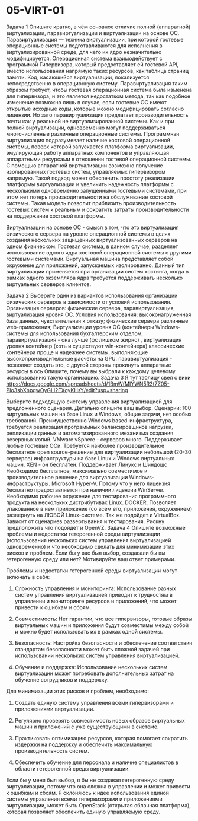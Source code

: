 # 05-VIRT-01

Задача 1
Опишите кратко, в чём основное отличие полной (аппаратной) виртуализации, паравиртуализации и виртуализации на основе ОС.
Паравиртуализация — техника виртуализации, при которой гостевые операционные системы подготавливаются для исполнения в виртуализированной среде, для чего их ядро незначительно модифицируется. Операционная система взаимодействует с программой Гипервизора, который предоставляет ей гостевой API, вместо использования напрямую таких ресурсов, как таблица страниц памяти. Код, касающийся виртуализации, локализуется непосредственно в операционную систему. Паравиртуализация таким образом требует, чтобы гостевая операционная система была изменена для гипервизора, и это является недостатком метода, так как подобное изменение возможно лишь в случае, если гостевые ОС имеют открытые исходные коды, которые можно модифицировать согласно лицензии. Но зато паравиртуализация предлагает производительность почти как у реальной не виртуализированной системы. Как и при полной виртуализации, одновременно могут поддерживаться многочисленные различные операционные системы.
Программная виртуализация подразумевает наличие хостовой операционной системы, поверх которой запускается платформа виртуализации, эмулирующая работу аппаратных компонентов и управляющая аппаратными ресурсами в отношении гостевой операционной системы. С помощью аппаратной виртуализации возможно получение изолированных гостевых систем, управляемых гипервизором напрямую. Такой подход может обеспечить простоту реализации платформы виртуализации и увеличить надежность платформы с несколькими одновременно запущенными гостевыми системами, при этом нет потерь производительности на обслуживание хостовой системы. Такая модель позволит приблизить производительность гостевых систем к реальным и сократить затраты производительности на поддержание хостовой платформы.

Виртуализации на основе ОС - смысл в том, что это виртуализация физического сервера на уровне операционной системы в целях создания нескольких защищенных виртуализованных серверов на одном физическом. Гостевая система, в данном случае, разделяет использование одного ядра хостовой операционной системы с другими гостевыми системами. Виртуальная машина представляет собой окружение для приложений, запускаемых изолированно. Данный тип виртуализации применяется при организации систем хостинга, когда в рамках одного экземпляра ядра требуется поддерживать несколько виртуальных серверов клиентов.


Задача 2
Выберите один из вариантов использования организации физических серверов в зависимости от условий использования.
Организация серверов:
физические сервера,
паравиртуализация,
виртуализация уровня ОС.
Условия использования:
высоконагруженная база данных, чувствительная к отказу; физические сервера
различные web-приложения; Виртуализации уровня ОС (контейнеры
Windows-системы для использования бухгалтерским отделом; паравиртуализация - она лучше (фс лишком жирно) , виртуализация уровня контейнер (хоть и существуют win-контейнера) классические контейнера проще и надежнее
системы, выполняющие высокопроизводительные расчёты на GPU. паравиртуализация - позволяет создать это, c другой стороны прокинуть аппаратные ресурсы в ось
Опишите, почему вы выбрали к каждому целевому использованию такую организацию.
Задача 3
Я тут таблицу свел с вики https://docs.google.com/spreadsheets/d/1BmWfMIYWN5R3t7Z05-PIo3sbXnpqwOyGLl2EXoyKHsY/edit?usp=sharing


Выберите подходящую систему управления виртуализацией для предложенного сценария. Детально опишите ваш выбор.
Сценарии:
100 виртуальных машин на базе Linux и Windows, общие задачи, нет особых требований. Преимущественно Windows based-инфраструктура, требуется реализация программных балансировщиков нагрузки, репликации данных и автоматизированного механизма создания резервных копий. VMware vSphere - серверов  много. Поддерживает любые гостевые ОСи. 
Требуется наиболее производительное бесплатное open source-решение для виртуализации небольшой (20-30 серверов) инфраструктуры на базе Linux и Windows виртуальных машин. XEN - он бесплатен. Поддерживает Линукс и Шиндошс
Необходимо бесплатное, максимально совместимое и производительное решение для виртуализации Windows-инфраструктуры. Microsoft Hyper-V. Потому что у него лицензия бесплатно предоставляется при наличии лицензии WinServer.
Необходимо рабочее окружение для тестирования программного продукта на нескольких дистрибутивах Linux. DOCKER. Позволяет упакованное в нем приложение (со всем его, приложения, окружением) развернуть на ЛЮБОЙ Linux-системе. Так же подойдет и VirtualBox. Зависит от сценариев развертывания и тестирования. Рискну предположить что подойдет и OpenVZ.
Задача 4
Опишите возможные проблемы и недостатки гетерогенной среды виртуализации (использования нескольких систем управления виртуализацией одновременно) и что необходимо сделать для минимизации этих рисков и проблем. Если бы у вас был выбор, создавали бы вы гетерогенную среду или нет? Мотивируйте ваш ответ примерами.



Проблемы и недостатки гетерогенной среды виртуализации могут включать в себя:

1. Сложность управления и мониторинга: Использование разных систем управления виртуализацией приводит к трудностям в управлении и мониторинге ресурсов и приложений, что может привести к ошибкам и сбоям.

2. Совместимость: Нет гарантии, что все гипервизоры, готовые образы виртуальных машин и приложения будут совместимы между собой и можно будет использовать их в рамках одной системы.

3. Безопасность: Настройка безопасности и обеспечение соответствия стандартам безопасности может быть сложной задачей при использовании нескольких систем управления виртуализацией.

4. Обучение и поддержка: Использование нескольких систем виртуализации может потребовать дополнительных затрат на обучение сотрудников и поддержку.

Для минимизации этих рисков и проблем, необходимо:

1. Создать единую систему управления всеми гипервизорами и приложениями виртуализации.

2. Регулярно проверять совместимость новых образов виртуальных машин и приложений с уже существующими в системе.

3. Практиковать оптимизацию ресурсов, которая помогает сократить издержки на поддержку и обеспечить максимальную производительность систем.

4. Обеспечить обучение для персонала и наличие специалистов в области гетерогенной среды виртуализации.

Если бы у меня был выбор, я бы не создавал гетерогенную среду виртуализации, потому что она сложна в управлении и может привести к ошибкам и сбоям. Я склоняюсь к идее использования единой системы управления всеми гипервизорами и приложениями виртуализации, может быть OpenStack (открытая облачная платформа), которая позволяет обеспечить единую управляемую среду.
